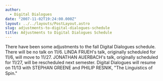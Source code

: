 ```yaml
---
author:
  - Digital Dialogues
date: "2007-11-02T19:24:00.000Z"
layout: ../../layouts/PostLayout.astro
slug: adjustments-to-digital-dialogues-schedule
title: Adjustments to Digital Dialogues Schedule
---
```


There have been some adjustments to the fall Digital Dialogues schedule. There will be no talk on 11/6. LINDA FRUEH's talk, originally scheduled for 11/6, will move to 11/27. JONATHAN AUERBACH's talk, originally scheduled for 11/27, will be rescheduled next semester. Digital Dialogues will resume on 11/13 with STEPHAN GREENE and PHILIP RESNIK, "The Linguistics of Spin."
